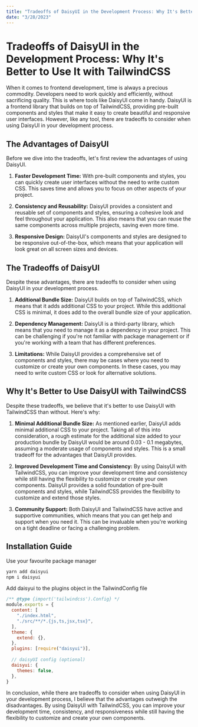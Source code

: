 ```yaml
---
title: "Tradeoffs of DaisyUI in the Development Process: Why It's Better to Use It with TailwindCSS"
date: "3/28/2023"
---
```


# Tradeoffs of DaisyUI in the Development Process: Why It's Better to Use It with TailwindCSS

When it comes to frontend development, time is always a precious commodity. Developers need to work quickly and efficiently, without sacrificing quality. This is where tools like DaisyUI come in handy. DaisyUI is a frontend library that builds on top of TailwindCSS, providing pre-built components and styles that make it easy to create beautiful and responsive user interfaces. However, like any tool, there are tradeoffs to consider when using DaisyUI in your development process.

## The Advantages of DaisyUI

Before we dive into the tradeoffs, let's first review the advantages of using DaisyUI.

1.  **Faster Development Time:** With pre-built components and styles, you can quickly create user interfaces without the need to write custom CSS. This saves time and allows you to focus on other aspects of your project.
    
2.  **Consistency and Reusability:** DaisyUI provides a consistent and reusable set of components and styles, ensuring a cohesive look and feel throughout your application. This also means that you can reuse the same components across multiple projects, saving even more time.
    
3.  **Responsive Design:** DaisyUI's components and styles are designed to be responsive out-of-the-box, which means that your application will look great on all screen sizes and devices.

## The Tradeoffs of DaisyUI

Despite these advantages, there are tradeoffs to consider when using DaisyUI in your development process.

1.  **Additional Bundle Size:** DaisyUI builds on top of TailwindCSS, which means that it adds additional CSS to your project. While this additional CSS is minimal, it does add to the overall bundle size of your application.
    
2.  **Dependency Management:** DaisyUI is a third-party library, which means that you need to manage it as a dependency in your project. This can be challenging if you're not familiar with package management or if you're working with a team that has different preferences.
    
3.  **Limitations:** While DaisyUI provides a comprehensive set of components and styles, there may be cases where you need to customize or create your own components. In these cases, you may need to write custom CSS or look for alternative solutions.
    

## Why It's Better to Use DaisyUI with TailwindCSS

Despite these tradeoffs, we believe that it's better to use DaisyUI with TailwindCSS than without. Here's why:

1.  **Minimal Additional Bundle Size:** As mentioned earlier, DaisyUI adds minimal additional CSS to your project. Taking all of this into consideration, a rough estimate for the additional size added to your production bundle by DaisyUI would be around 0.03 - 0.1 megabytes, assuming a moderate usage of components and styles. This is a small tradeoff for the advantages that DaisyUI provides.
    
2.  **Improved Development Time and Consistency:** By using DaisyUI with TailwindCSS, you can improve your development time and consistency while still having the flexibility to customize or create your own components. DaisyUI provides a solid foundation of pre-built components and styles, while TailwindCSS provides the flexibility to customize and extend those styles.
    
3.  **Community Support:** Both DaisyUI and TailwindCSS have active and supportive communities, which means that you can get help and support when you need it. This can be invaluable when you're working on a tight deadline or facing a challenging problem.
    

## Installation Guide

Use your favourite package manager

```cmd
yarn add daisyui
npm i daisyui
```

Add daisyui to the plugins object in the TailwindConfig file
```js
/** @type {import('tailwindcss').Config} */
module.exports = {
  content: [
    "./index.html",
    "./src/**/*.{js,ts,jsx,tsx}",
  ],
  theme: {
    extend: {},
  },
  plugins: [require("daisyui")],
  
  // daisyUI config (optional)
  daisyui: {
    themes: false,
  },
}
```

In conclusion, while there are tradeoffs to consider when using DaisyUI in your development process, I believe that the advantages outweigh the disadvantages. By using DaisyUI with TailwindCSS, you can improve your development time, consistency, and responsiveness while still having the flexibility to customize and create your own components.

